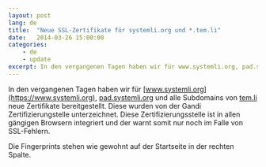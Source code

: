 ```yaml
---
layout: post
lang: de
title:  "Neue SSL-Zertifikate für systemli.org und *.tem.li"
date:   2014-03-26 15:00:00
categories:
    - de
    - update
excerpt: In den vergangenen Tagen haben wir für www.systemli.org, pad.systemli.org und alle Subdomains von tem.li neue Zertifikate bereitgestellt. Diese wurden von der Gandi Zertifizierungstelle unterzeichnet. Diese Zertifizierungsstelle ist in allen gängigen Browsern integriert und der warnt somit nur noch im Falle von SSL-Fehlern.
---
```


In den vergangenen Tagen haben wir für [www.systemli.org](https://www.systemli.org), [pad.systemli.org](https://pad.systemlli.org) und alle Subdomains von [tem.li](https://tem.li) neue Zertifikate bereitgestellt. Diese wurden von der Gandi Zertifizierungstelle unterzeichnet. Diese Zertifizierungsstelle ist in allen gängigen Browsern integriert und der warnt somit nur noch im Falle von SSL-Fehlern.

Die Fingerprints stehen wie gewohnt auf der Startseite in der rechten Spalte.